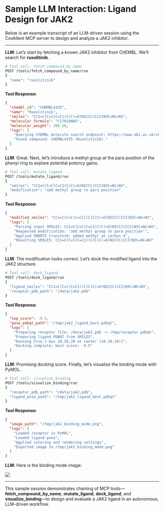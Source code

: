 # Sample LLM Interaction: Ligand Design for JAK2

Below is an example transcript of an LLM-driven session using the CovAIlent MCP server to design and analyze a JAK2 inhibitor.

---

**LLM**: Let’s start by fetching a known JAK2 inhibitor from ChEMBL. We’ll search for **ruxolitinib**.

```bash
# Tool call: fetch_compound_by_name
POST /tools/fetch_compound_by_name/run
{
  "name": "ruxolitinib"
}
```

**Tool Response**:
```json
{
  "chembl_id": "CHEMBL4335",
  "name": "Ruxolitinib",
  "smiles": "CC1=C(C=C(C=C1)C)C(=O)N2CCC(CC2)N3C=NC=N3",
  "molecular_formula": "C17H18N6O",
  "molecular_weight": 306.36,
  "logs": [
    "Querying ChEMBL molecule search endpoint: https://www.ebi.ac.uk/chembl/api/data/molecule/search/ruxolitinib.json",
    "Found compound: CHEMBL4335 (Ruxolitinib)."
  ]
}
```

**LLM**: Great. Next, let’s introduce a methyl group at the para position of the phenyl ring to explore potential potency gains.

```bash
# Tool call: mutate_ligand
POST /tools/mutate_ligand/run
{
  "smiles": "CC1=C(C=C(C=C1)C)C(=O)N2CCC(CC2)N3C=NC=N3",
  "modification": "add methyl group to para position"
}
```

**Tool Response**:
```json
{
  "modified_smiles": "CC1=C(C=C(C=C1)(C)C)C(=O)N2CCC(CC2)N3C=NC=N3",
  "logs": [
    "Parsing input SMILES: CC1=C(C=C(C=C1)C)C(=O)N2CCC(CC2)N3C=NC=N3",
    "Requested modification: 'add methyl group to para position'",
    "Applied SMARTS transform: added methyl at carbon 4",
    "Resulting SMILES: CC1=C(C=C(C=C1)(C)C)C(=O)N2CCC(CC2)N3C=NC=N3"
  ]
}
```

**LLM**: The modification looks correct. Let’s dock the modified ligand into the JAK2 structure.

```bash
# Tool call: dock_ligand
POST /tools/dock_ligand/run
{
  "ligand_smiles": "CC1=C(C=C(C=C1)(C)C)C(=O)N2CCC(CC2)N3C=NC=N3",
  "receptor_pdb_path": "/data/jak2.pdb"
}
```

**Tool Response**:
```json
{
  "top_score": -9.5,
  "pose_pdbqt_path": "/tmp/jak2_ligand_best.pdbqt",
  "logs": [
    "Preparing receptor file: /data/jak2.pdb -> /tmp/receptor.pdbqt",
    "Preparing ligand PDBQT from SMILES",
    "Running Vina [-box 20,20,20 at center (10,10,10)]",
    "Docking complete; best score: -9.5"
  ]
}
```

**LLM**: Promising docking score. Finally, let’s visualize the binding mode with PyMOL.

```bash
# Tool call: visualize_binding
POST /tools/visualize_binding/run
{
  "receptor_pdb_path": "/data/jak2.pdb",
  "ligand_pose_path": "/tmp/jak2_ligand_best.pdbqt"
}
```

**Tool Response**:
```json
{
  "image_path": "/tmp/jak2_binding_mode.png",
  "logs": [
    "Loaded receptor in PyMOL",
    "Loaded ligand pose",
    "Applied coloring and rendering settings",
    "Exported image to /tmp/jak2_binding_mode.png"
  ]
}
```

**LLM**: Here is the binding mode image:

![](/tmp/jak2_binding_mode.png)

---

This sample session demonstrates chaining of MCP tools—**fetch_compound_by_name**, **mutate_ligand**, **dock_ligand**, and **visualize_binding**—to design and evaluate a JAK2 ligand in an autonomous, LLM-driven workflow.  

